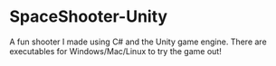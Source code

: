 # SpaceShooter-Unity

A fun shooter I made using C# and the Unity game engine. There are executables for Windows/Mac/Linux to try the game out!
